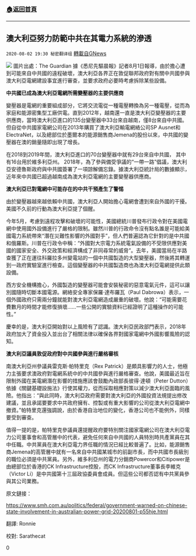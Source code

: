 ###  [:house:返回首頁](https://github.com/ourhimalayas/txt)
---

## 澳大利亞努力防範中共在其電力系統的滲透
`2020-08-02 19:30 秘密翻译组` [轉載自GNews](https://gnews.org/zh-hant/283385/)

![](https://s3.amazonaws.com/gnews-media-offload/wp-content/uploads/2020/08/02190727/1596409621086.jpg)
圖片出處：The Guardian 
據《悉尼先驅晨報》記者8月1日報導，由於擔心遭到可能來自中共國的遠程破壞，澳大利亞各界正在敦促聯邦政府對有關中共國參與澳大利亞電網建設事宜進行審查，並要求政府必要時考慮拆除某些設備。

**中共國已成為澳大利亞電網所需變壓器的主要供應商**

變壓器是電網的重要組成部分，它將交流電從一種電壓轉換為另一種電壓，從而為家庭和能源密集型工廠供電。直到2012年，越南還一直是澳大利亞變壓器的主要供應商，當時澳大利亞進口的135台變壓器中33台來自越南，僅8台來自中共國。但自從中共國家電網公司在2013年購買了澳大利亞輸電網絡公司SP Ausnet和ElectraNet，以及總部位於墨爾本的能源銷售商Jemena的股份以來，中共國的變壓器在澳的銷量隨即出現了增長。

在2018到2019年間，澳大利亞進口的70台變壓器中就有29台來自中共國， 其中有16台用於維多利亞州。 2018年，為了參與備受爭議的“一帶一路”倡議，澳大利亞安德魯斯政府與中共國簽署了一項諒解備忘錄。據澳大利亞統計局的數據顯示，近年來中共國已超過越南成為澳大利亞電網的主要變壓器供應商。

**澳大利亞已對電網中可能存在的中共干預產生了警惕**

由於變壓器越來越依賴中共國，澳大利亞人開始擔心電網會遭到來自外國的干擾。美國不久前的行動為澳大利亞提了個醒。

今年5月，考慮到遠程攻擊和破壞的可能性，美國總統川普發布行政令對在美國電網中使用國外設備進行了嚴格的限制。雖然川普的行政命令沒有點名誰是可能給美國電力系統帶來“潛在災難性影響的外國對手”，但人們普遍認為它針對的是中共國和俄羅斯。川普在行政令中稱：“外國對大宗電力系統電氣設備的不受限供應對美國的國家安全、外交政策和經濟構成了非同尋常的威脅”。去年，美國當局在半路查獲了正在運往科羅拉多州變電站的一個中共國製造的大型變壓器，然後將其轉運到一政府實驗室進行檢查。這個變壓器的中共國製造商也為澳大利亞電網提供此類設備。

西方安全機構擔心，外國製造的變壓器可能會安裝秘密的惡意電氣元件，這可以讓別國隨時切斷本國電源。網絡安全專家保羅·達布羅瓦（Paul Dabrowa）表示，一個外國政府只需兩分鐘就能對澳大利亞電網造成嚴重的破壞。他說：“可能需要花費數月的時間才能修復損壞……一些公開的實驗資料已經證明了這種操作的可能性。”

慶幸的是，澳大利亞開始對以上風險有了認識。澳大利亞民政部門表示，2018年政府加大了資金投入並出台了相關法律以確保各界對國家電網中外國影響風險的認知。

**澳大利亞議員敦促政府對中共國參與進行嚴格審核**

南澳大利亞州參議員雷克斯·帕特里克（Rex Patrick）是頗具影響力的人士，他極力主張要求澳政府對電網系統中的中共國參與進行嚴格審查。他說，美國最近旨在限制外國在美電網潛在影響的措施應該會鼓勵內政部長彼得·達頓（Peter Dutton）依據《關鍵基礎設施法》行使其權力，從而採取相應對策以減少澳大利亞面臨的風險。他指出：“與此同時，澳大利亞政府需要對澳大利亞的外國投資法規提出修改建議，並且承諾要要求中共政府擁有、控製或有重大影響的公司從澳大利亞電網中撤資。”帕特里克還強調說，由於香港自治地位的變化，香港公司也不能例外，同樣要受到審查。

值得一提的是，帕特里克參議員還提醒政府要特別關注國家電網公司在澳大利亞電力公司董事會和高管層中的代表，避免任何來自中共國的人員特別時共產黨員在其中任職。中共黨員在澳大利亞電力界任職的情況已經比較普遍了。比如，能源銷售商Jemena的高管層中就有一名來自中共國某城市的前副市長，而中共國市長級別的職位必須是中共黨員。另外，維多利亞州的電力分銷商Powercor和Citipower是由總部位於香港的CK Infrastructure控股，而CK Infrastructure董事長李維克（Victor Li）是中共國第十三屆政協委員會成員。但這些公司都否認有中共黨員參與其公司業務。

原文鏈接：

https://www.smh.com.au/politics/federal/government-warned-on-chinese-state-involvement-in-australian-power-grid-20200801-p55hje.html

翻譯: Ronnie

校對: Sarathecat

0
